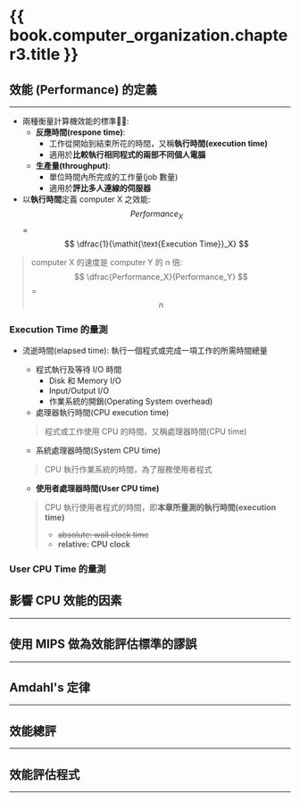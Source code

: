 # {{ book.computer_organization.chapter3.title }}
<!-- toc -->

## 效能 (Performance) 的定義
---
- 兩種衡量計算機效能的標準:
  - **反應時間(respone time)**:
    - 工作從開始到結束所花的時間，又稱**執行時間(execution time)**
    - 適用於**比較執行相同程式的兩部不同個人電腦**
  - **生產量(throughput)**:
    - 單位時間內所完成的工作量(job 數量)
    - 適用於**評比多人連線的伺服器**
- 以**執行時間**定義 computer X 之效能: $$ Performance_X $$ = $$ \dfrac{1}{\mathit{\text{Execution Time}}_X} $$
> computer X 的速度是 computer Y 的 n 倍: $$ \dfrac{Performance_X}{Performance_Y} $$ = $$ n $$

### Execution Time 的量測
- 流逝時間(elapsed time): 執行一個程式或完成一項工作的所需時間總量
  - 程式執行及等待 I/O 時間
    - Disk 和 Memory I/O
    - Input/Output I/O
    - 作業系統的開銷(Operating System overhead)
  - 處理器執行時間(CPU execution time)
  > 程式或工作使用 CPU 的時間，又稱處理器時間(CPU time)

    - 系統處理器時間(System CPU time)
    > CPU 執行作業系統的時間，為了服務使用者程式
    - **使用者處理器時間(User CPU time)**
    > CPU 執行使用者程式的時間，即**本章所量測的執行時間(execution time)**
    > - ~~absolute: wall clock time~~
    > - **relative: CPU clock**

### User CPU Time 的量測


## 影響 CPU 效能的因素
---

## 使用 MIPS 做為效能評估標準的謬誤
---

## Amdahl's 定律
---

## 效能總評
---

## 效能評估程式
---